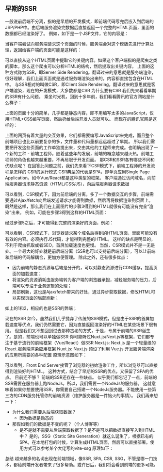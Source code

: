 ## **早期的SSR**
一般说前后端不分离，指的是早期的开发模式，即前端代码写完后嵌入到后端的JSP/PHP中。由后端服务渲染完数据后直接返回一个完整的HTML页面，里面的数据都已经渲染好了。
例如，如下是一个JSP文件，它的内容是：

当客户端尝试向服务端请求这个页面的时候，服务端会对这个模版先进行计算处理，返回给客户端的页面可能是这样的：

可以直接从这个HTML页面中提取它的关键内容。如果这个客户端指的是爬虫之类的脚本，那么这个爬虫可以分析HTML的结构，然后提取出关键内容。
上面的这种方式称为SSR，即Server Side Rendering。翻译过来的意思就是服务端渲染，很好理解，我们上面页面就是通过服务端渲染出来的，内容都直接包含在HTML中。
与SSR相对的叫做CSR，即Client Side Rendering。翻译过来的意思就是客户端渲染，现在的开发模式，大多数都是CSR
为什么要有CSR
我们先来看看早期的SSR有什么问题。
乘坐时光机，回到十多年前，我们看看腾讯的官方网站是什么样子：

上面的页面十分的简单，几乎都是静态内容，即不用编写太多的JavaScript，仅用HTML+CSS编写页面，然后扔给后端开发人员就可以。
而现在的腾讯官网是这样的：

上面的网页有着大量的交互效果，它们都需要编写JavaScript来完成，而且整个前端项目也比以前要复杂的多，文件量和代码量都远远超过了早期。
所以我们需要把开发这些页面的工作单独提出来，交由其他的工程师来完成。也明确出现了一个新的工种 - 前端工程师，随着这些年的发展，前端的概念越来越火热，前端工程师的角色也越来越重要，不再局限于开发页面。
那CSR和SSR各有哪些不同和优缺点呢？
在回答此问题之前，我们先来看下CSR模式下，前端工程师的开发流程是怎样的
CSR的运行模式
CSR典型的代表是SPA，即单页应用Single Page Application。如今Vue/React都是这种类型的框架。
客户端通过访问域名，向前端服务器请求静态资源（HTML/CSS/JS），向后端服务器请求数据

可以看到，CSR模式下，因为前后端的分离，多了一个数据交互的步骤，前端需要通过Ajax/fetch向后端发送请求才能得到数据，然后再将数据渲染到页面上。
既然是这样，那么我们在上面图片的步骤3得到的HTML就很有可能没有完全“渲染”出来。
例如，可能在步骤3得到这样的HTML页面：

经过步骤5之后，才可能得到完整的渲染好的页面，例如：

可以看到，CSR模式下，浏览器请求某个域名后得到的HTML页面，里面可能没有有效的内容。必须执行JS代码，才能得到完整的HTML。
这样的缺点是明显的，不利于爬虫抓取或者SEO，首屏加载速度也更慢。
当然，CSR模式并不是一无是处。一个最大的好处就是前后端分离（SSR也可以支持前后端分离），可以让前端和后端的代码解耦合，更加方便管理。
除此之外，还有很多优点：
* 因为前端的静态资源与后端是分开的，可以对静态资源进行CDN缓存，提高页面的加载速度；
* 将渲染的资源消耗由服务端转为客户端的浏览器承担，减轻服务端的压力，后端可以专注于业务逻辑的处理；
* 局部刷新，这也是Ajax/fetch带来的好处，通过异步获取数据，修改HTML可以实现页面的局部刷新；

如上的1和2，相应的也是SSR的弊端；

现在的SSR
如今，虽然我们几乎抛弃了传统的SSR模式，但是由于SSR的首屏加载速度等优点，我们仍然需要它，因为直接返回渲染好的HTML在某些场景下很有用。
但是我们又不想回到过去那种古老的方式，于是，专属于前端的SSR诞生了。是的，前端也可以单独做SSR
你可能听过Nuxt.js/Next.js等框架，它们都专注于基于流行的前端框架（Vue/React）做SSR
Next.js: Next.js 是一个轻量级的 React 服务端渲染应用框架
Nuxt.js: Nuxt.js 预设了利用 Vue.js 开发服务端渲染的应用所需要的各种配置
原理示意图如下：

可以看到，Front End Server接管了浏览器的初始渲染工作，所以浏览器可以直接得到渲染好的HTML。
这种方式，结合了早期的SSR的优点，又保留了SPA的优点。
目前还不够？
前端的SSR还存在一些缺点。
似乎我们都忘记了一点，前端的SSR需要在服务器上跑NodeJs，所以，我们需要一个NodeJs的服务器。
这就意味着如果你想要使用SSR，你需要自己搭建一个NodeJs服务器。不能使用一些第三方的CDN服务托管你的前端资源（维护服务器是一件恼火的事情）。
我们再来想一下：
* 为什么我们需要从后端获取数据？
    * 因为数据是动态的
* 那假如我们的数据是不变的呢？（个人博客等）
    * 是不是就不需要从后端获取数据了？是不是可以把数据直接写入到HTML中？
是的，SSG（Static Site Generation）就这么诞生了，根据已有的SPA，在本地打包的时候，计算生成HTML页面，然后可以直接部署。使用方式可以参考某个大佬写的vite-ssg
原理如下：

总结
越来越多的名词出现在前端领域，像SSR, SPA, CSR, SSG，不管是哪一门技术，都给前端开发者带来了很多帮助。或许日后，我们将会看到前端的更多可能。